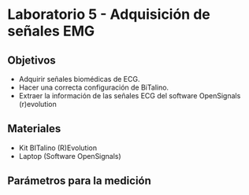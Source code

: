 # Laboratorio 5 - Adquisición de señales EMG

## Objetivos
- Adquirir señales biomédicas de ECG.
- Hacer una correcta configuración de BiTalino.
- Extraer la información de las señales ECG del software OpenSignals (r)evolution

## Materiales
- Kit BITalino (R)Evolution
- Laptop (Software OpenSignals)

## Parámetros para la medición



